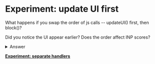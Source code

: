 # Experiment: update UI first

What happens if you swap the order of js calls -- updateUI() first, then block()?

Did you notice the UI appear earlier?  Does the order affect INP scores?

<details>
<summary>Answer</summary>

```js
button.addEventListener("click", () => {
  score.incrementAndUpdateUI();
  blockFor(1000);
});
```
</details>

**[Experiment: separate handlers](https://github.com/malchata/inp-workshop/blob/main/guide/4-separate-handlers.md)**
